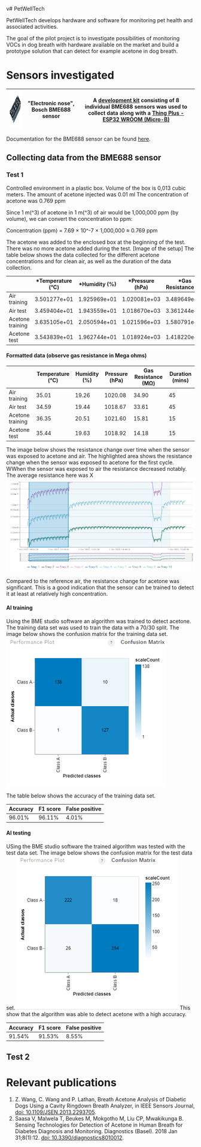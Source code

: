 v# PetWellTech 

PetWellTech develops hardware and software for monitoring pet health and associated activities.

The goal of the pilot project is to investigate possibilities of monitoring VOCs in dog breath with hardware available on the market and build a prototype solution 
that can detect for example acetone in dog breath. 

# Sensors investigated 
| <img src="https://github.com/iot-lnu/iotlab-pilotcase-jemac/raw/main/images/image-4.png" width="145" height="100"> | "Electronic nose", Bosch BME688 sensor | A [development kit](https://www.sparkfun.com/products/19630) consisting of 8 individual BME688 sensors was used to collect data along with a [Thing Plus - ESP32 WROOM (Micro-B)](https://www.sparkfun.com/products/15663) |
| --------------------------------------------------------------- | -------------------------------------- | ----------------------------------------------------------------------------------------------------------------------------------------------------------------------------------------------- |

Documentation for the BME688 sensor can be found [here](https://www.bosch-sensortec.com/software/bme/docs/overview/getting-started.html).

## Collecting data from the BME688 sensor 

### Test 1 
Controlled environment in a plastic box. 
Volume of the box is 0,013 cubic meters. The amount of acetone injected was 0.01 ml 
The concentration of acetone was 0.769 ppm

Since 1 m\(^3\) of acetone in 1 m\(^3\) of air would be 1,000,000 ppm (by volume), we can convert the concentration to ppm:

Concentration (ppm) = 7.69 × 10^-7 × 1,000,000 ≈ 0.769 ppm

The acetone was added to the enclosed box at the beginning of the test. There was no more acetone added during the test. 
[Image of the setup]
The table below shows the data collected for the different acetone concentrations and for clean air, as well as the duration of the data collection.

|               | \*Temperature (°C) | \*Humidity (%) | \*Pressure (hPa) | \*Gas Resistance (Ω) | Duration (mins) |
| ------------- | ------------------ | -------------- | ---------------- | --------------------- | ---------------- |
| Air training  |     3.501277e+01   | 1.925969e+01   | 1.020081e+03     | 3.489649e+07          | 45      |
|  Air test     |     3.459404e+01   | 1.943559e+01   | 1.018670e+03     | 3.361244e+07          | 45      |
|Acetone training| 3.635105e+01       | 2.050594e+01   | 1.021596e+03     | 1.580791e+07          | 15       |
| Acetone test  | 3.543839e+01       | 1.962744e+01   |  1.018924e+03    | 1.418220e+07          | 15 |

#### Formatted data (observe gas resistance in Mega ohms) 

|                 | Temperature (°C) | Humidity (%) | Pressure (hPa) | Gas Resistance (MΩ) | Duration (mins) |
| --------------- | ---------------- | ------------ | -------------- | ------------------- | ---------------- |
| Air training    |        35.01     |      19.26   |     1020.08    |         34.90       |       45        |
| Air test        |        34.59     |      19.44   |     1018.67    |         33.61       |       45        |
| Acetone training|        36.35     |      20.51   |     1021.60    |         15.81       |       15        |
| Acetone test    |        35.44     |      19.63   |     1018.92    |         14.18       |       15        |

The image below shows the resistance change over time when the sensor was exposed to acetone and air. The highlighted area shows the resistance change when the sensor was exposed to acetone for the first cycle. WWhen the sensor was exposed to air the resistance decreased notably. The average resistance here was X
![alt text](images/graf_test1-10_2_hour.png)

Compared to the reference air, the resistance change for acetone was significant. This is a good indication that the sensor can be trained to detect it at least at relatively high concentration.

#### AI training

Using the BME studio software an algorithm was trained to detect acetone. The training data set was used to train the data with a 70/30 split. 
The image below shows the confusion matrix for the training data set.
![confusion matrix](images/test2_10_training.png)

The table below shows the accuracy of the training data set.

| Accuracy | F1 score | False positive |
| -------- | -------- | -------------- |
| 96.01%   | 96.11%   | 4.01%          |

#### AI testing
USing the BME studio software the trained algorithm was tested with the test data set. The image below shows the confusion matrix for the test data set.
![confusion matrix](images/test_2_10_test.png)
This show that the algorithm was able to detect acetone with a high accuracy.

| Accuracy | F1 score | False positive |
| -------- | -------- | -------------- |
| 91.54%   | 91.53%   | 8.55%          |

## Test 2


# Relevant publications 

1. Z. Wang, C. Wang and P. Lathan, Breath Acetone Analysis of Diabetic Dogs Using a Cavity Ringdown Breath Analyzer, in IEEE Sensors Journal, [doi: 10.1109/JSEN.2013.2293705](https://ieeexplore.ieee.org/document/6678180).
2. Saasa V, Malwela T, Beukes M, Mokgotho M, Liu CP, Mwakikunga B. Sensing Technologies for Detection of Acetone in Human Breath for Diabetes Diagnosis and Monitoring. Diagnostics (Basel). 2018 Jan 31;8(1):12. [doi: 10.3390/diagnostics8010012](https://www.ncbi.nlm.nih.gov/pmc/articles/PMC5871995/).  
 
